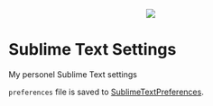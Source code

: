 <p align="center"><a href="https://www.sublimetext.com/" target="_blank">
    <img src="https://upload.wikimedia.org/wikipedia/en/4/4c/Sublime_Text_Logo.png">
</a></p>

Sublime Text Settings
====


My personel Sublime Text settings

`preferences` file is saved to [SublimeTextPreferences](https://github.com/sknade/SublimeTextPreferences).


